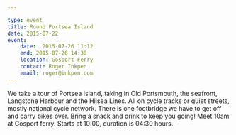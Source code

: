 ```yaml
---

type: event
title: Round Portsea Island
date: 2015-07-22
event:
    date:  2015-07-26 11:12
    end: 2015-07-26 14:30
    location: Gosport Ferry
    contact: Roger Inkpen
    email: roger@inkpen.com
---
```


We take a tour of Portsea Island, taking in Old Portsmouth, the seafront, Langstone Harbour and the Hilsea Lines.  All on cycle tracks or quiet streets, mostly national cycle network.  There is one footbridge we have to get off and carry bikes over.  Bring a snack and drink to keep you going!  Meet 10am at Gosport ferry.  Starts at 10:00, duration is 04:30 hours.
